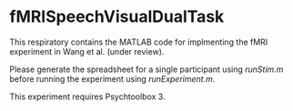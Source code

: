 # fMRISpeechVisualDualTask

This respiratory contains the MATLAB code for implmenting the fMRI experiment in Wang et al. (under review).

Please generate the spreadsheet for a single participant using _runStim.m_ before running the experiment using _runExperiment.m_.

This experiment requires Psychtoolbox 3.
